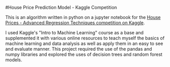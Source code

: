 #House Price Prediction Model - Kaggle Competition

This is an algorithm written in python on a jupyter notebook for the [House Prices - Advanced Regression Techniques competition on Kaggle](https://www.kaggle.com/c/house-prices-advanced-regression-techniques).


I used Kaggle's "Intro to Machine Learning" course as a base and supplemented it with various online resources to teach myself
the basics of machine learning and data analysis as well as apply them in an easy to see and evaluate manner. This project required the use of the pandas and numpy libraries and explored the uses of decision trees and random forest models.
